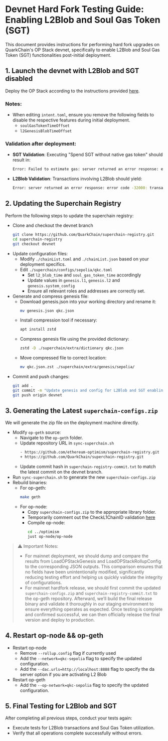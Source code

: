 # Devnet Hard Fork Testing Guide: Enabling L2Blob and Soul Gas Token (SGT)

This document provides instructions for performing hard fork upgrades on QuarkChain's OP Stack devnet, specifically to enable L2Blob and Soul Gas Token (SGT) functionalities post-initial deployment.

## 1. Launch the devnet with L2Blob and SGT disabled
Deploy the OP Stack according to the instructions provided [here](https://github.com/QuarkChain/pm/blob/main/L2/opup_devnet_test.md).

### Notes:
  - When editing `intent.toml`, ensure you remove the following fields to disable the respective features during initial deployment.
    - `soulGasTokenTimeOffset` 
    - `l2GenesisBlobTimeOffset`
### Validation after deployment:
  - **SGT Validation**: Executing "Spend SGT without native gas token" should result in:
    ```bash
    Error: Failed to estimate gas: server returned an error response: error code -32000: gas required exceeds allowance (0)
    ```
  - **L2Blob Validation**: Transactions involving L2Blob should yield:
    ```bash
    Error: server returned an error response: error code -32000: transaction type not supported
    ```
## 2. Updating the Superchain Registry
Perform the following steps to update the superchain registry:
  - Clone and checkout the devnet branch
    ```bash
    git clone https://github.com/QuarkChain/superchain-registry.git
    cd superchain-registry
    git checkout devnet
    ```
  - Update configuration files:
      - Modify `./chainList.toml` and `./chainList.json` based on your deployment specifics.
      - Edit `./superchain/configs/sepolia/qkc.toml`
          - Set `l2_blob_time` and `soul_gas_token_time` accordingly
          - Update values in `genesis.l1`, `genesis.l2` and `genesis.system_config`
          - Ensure all relevant roles and addresses are correctly set.
  - Generate and compress genesis file:
    - Download genesis.json into your working directory and rename it:
      ```bash
      mv genesis.json qkc.json
      ```
    - Install compression tool if necessary:
      ```bash
      apt install zstd
      ```
    - Compress genesis file using the provided dictionary:
      ```bash
      zstd -D ./superchain/extra/dictionary qkc.json
      ```    
    - Move compressed file to correct location:
      ```bash
      mv qkc.json.zst ./superchain/extra/genesis/sepolia/
      ```        
  - Commit and push changes:
    ```bash
    git add .
    git commit -m "Update genesis and config for L2Blob and SGT enabling"
    git push origin devnet    
    ```  
## 3. Generating the Latest `superchain-configs.zip`
We will generate the zip file on the deployment machine directly.
  - Modify `op-geth` source:
    - Navigate to the `op-geth` folder.
    - Update repository URL in `sync-superchain.sh`
      ```bash
      - https://github.com/ethereum-optimism/superchain-registry.git
      + https://github.com/QuarkChain/superchain-registry.git      
      ```
    - Update commit hash in `superchain-registry-commit.txt` to match the latest commit on the devnet branch.
  - Run `sync-superchain.sh` to generate the new `superchain-configs.zip`
  - Rebuild binaries: 
    - For op-geth: 
      ```bash
      make geth
      ```
    - For op-node: 
      - Copy `superchain-configs.zip` to the appropriate library folder.
      - Temporarily comment out the CheckL1ChainID validation [here](https://github.com/QuarkChain/optimism/blob/06a9487cb7f3b9398de0b9ba27896e7a4ef9d1c0/op-node/rollup/types.go#L195)
      - Compile op-node:
        ```bash
        cd ../optimism
        just op-node/op-node
        ```
> ⚠️ Important Notes: 
>   - For mainnet deployment, we should dump and compare the results from LoadOPStackGenesis and LoadOPStackRollupConfig to the corresponding JSON outputs. This comparison ensures that no fields have been unintentionally modified, significantly reducing testing effort and helping us quickly validate the integrity of configurations.
>   - For mainnet hardfork release, we should first commit the updated `superchain-configs.zip` and `superchain-registry-commit.txt` to the op-geth repository. Afterward, we’ll build the final release binary and validate it thoroughly in our staging environment to ensure everything operates as expected. Once testing is complete and confirmed successful, we can then officially release the final version and deploy to production.        
## 4. Restart op-node && op-geth
  - Restart op-node
    - Remove `--rollup.config` flag if currently used
    - Add the `--network=qkc-sepolia` flag to specify the updated configuration.
    - Add the `--dac.urls=http://localhost:8888` flag to specify the da server option if you are activating L2 Blob
  - Restart op-geth
    - Add the `--op-network=qkc-sepolia` flag to specify the updated configuration.

## 5. Final Testing for L2Blob and SGT
After completing all previous steps, conduct your tests again:
  - Execute tests for L2Blob transactions and Soul Gas Token utilization.
  - Verify that all operations complete successfully without errors.  